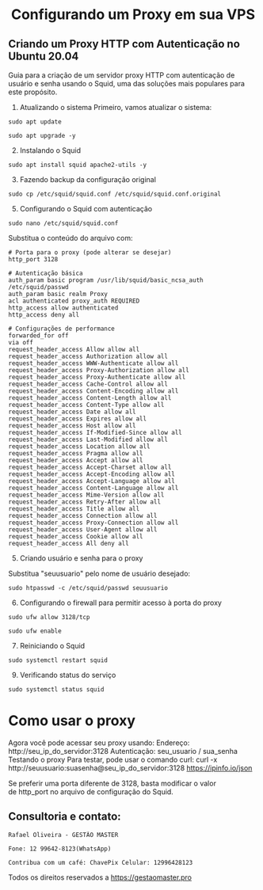 <h1 align="center">Configurando um Proxy em sua VPS </h1>



## Criando um Proxy HTTP com Autenticação no Ubuntu 20.04

Guia para a criação de um servidor proxy HTTP com autenticação de usuário e senha usando o Squid, uma das soluções mais populares para este propósito.
1. Atualizando o sistema
Primeiro, vamos atualizar o sistema:
```
sudo apt update
```


```
sudo apt upgrade -y
```


2. Instalando o Squid

```
sudo apt install squid apache2-utils -y
```


3. Fazendo backup da configuração original
```
sudo cp /etc/squid/squid.conf /etc/squid/squid.conf.original
```


5. Configurando o Squid com autenticação
```
sudo nano /etc/squid/squid.conf
```


Substitua o conteúdo do arquivo com:
```
# Porta para o proxy (pode alterar se desejar)
http_port 3128

# Autenticação básica
auth_param basic program /usr/lib/squid/basic_ncsa_auth /etc/squid/passwd
auth_param basic realm Proxy
acl authenticated proxy_auth REQUIRED
http_access allow authenticated
http_access deny all

# Configurações de performance
forwarded_for off
via off
request_header_access Allow allow all
request_header_access Authorization allow all
request_header_access WWW-Authenticate allow all
request_header_access Proxy-Authorization allow all
request_header_access Proxy-Authenticate allow all
request_header_access Cache-Control allow all
request_header_access Content-Encoding allow all
request_header_access Content-Length allow all
request_header_access Content-Type allow all
request_header_access Date allow all
request_header_access Expires allow all
request_header_access Host allow all
request_header_access If-Modified-Since allow all
request_header_access Last-Modified allow all
request_header_access Location allow all
request_header_access Pragma allow all
request_header_access Accept allow all
request_header_access Accept-Charset allow all
request_header_access Accept-Encoding allow all
request_header_access Accept-Language allow all
request_header_access Content-Language allow all
request_header_access Mime-Version allow all
request_header_access Retry-After allow all
request_header_access Title allow all
request_header_access Connection allow all
request_header_access Proxy-Connection allow all
request_header_access User-Agent allow all
request_header_access Cookie allow all
request_header_access All deny all
```

5. Criando usuário e senha para o proxy

Substitua "seuusuario" pelo nome de usuário desejado:

```
sudo htpasswd -c /etc/squid/passwd seuusuario
```


6. Configurando o firewall para permitir acesso à porta do proxy

```
sudo ufw allow 3128/tcp
```


```
sudo ufw enable
```


7. Reiniciando o Squid
```
sudo systemctl restart squid
```


9. Verificando status do serviço
```
sudo systemctl status squid
```


# Como usar o proxy

Agora você pode acessar seu proxy usando:
Endereço: http://seu_ip_do_servidor:3128
Autenticação: seu_usuario / sua_senha
Testando o proxy
Para testar, pode usar o comando curl:
curl -x http://seuusuario:suasenha@seu_ip_do_servidor:3128 https://ipinfo.io/json


Se preferir uma porta diferente de 3128, basta modificar o valor de http_port no arquivo de configuração do Squid.


## Consultoria e contato:

    Rafael Oliveira - GESTÃO MASTER

    Fone: 12 99642-8123(WhatsApp)

    Contribua com um café: ChavePix Celular: 12996428123


Todos os direitos reservados a https://gestaomaster.pro
